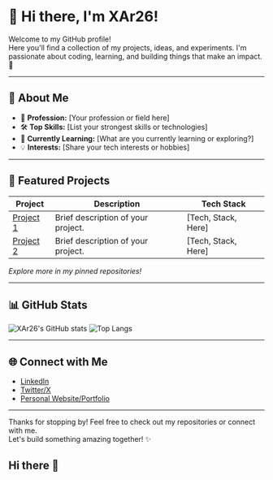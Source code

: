 # 👋 Hi there, I'm XAr26!

Welcome to my GitHub profile!  
Here you'll find a collection of my projects, ideas, and experiments. I'm passionate about coding, learning, and building things that make an impact. 🚀

---

## 🌟 About Me

- 💼 **Profession:** [Your profession or field here]
- 🛠️ **Top Skills:** [List your strongest skills or technologies]
- 🌱 **Currently Learning:** [What are you currently learning or exploring?]
- 💡 **Interests:** [Share your tech interests or hobbies]

---

## 📌 Featured Projects

| Project | Description | Tech Stack |
| ------- | ----------- | ---------- |
| [Project 1](#) | Brief description of your project. | [Tech, Stack, Here] |
| [Project 2](#) | Brief description of your project. | [Tech, Stack, Here] |

*Explore more in my pinned repositories!*

---

## 📊 GitHub Stats

![XAr26's GitHub stats](https://github-readme-stats.vercel.app/api?username=XAr26&show_icons=true&theme=radical)
![Top Langs](https://github-readme-stats.vercel.app/api/top-langs/?username=XAr26&layout=compact&theme=radical)

---

## 🌐 Connect with Me

- [LinkedIn](#)
- [Twitter/X](#)
- [Personal Website/Portfolio](#)

---

Thanks for stopping by! Feel free to check out my repositories or connect with me.  
Let's build something amazing together! ✨
## Hi there 👋
